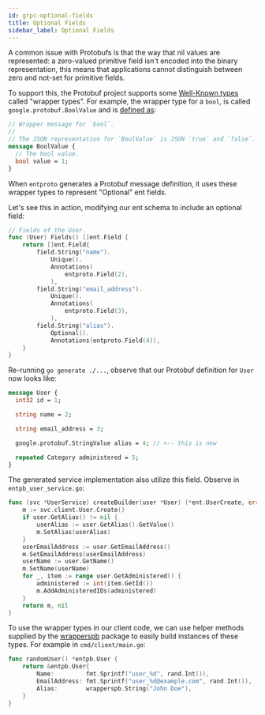 ```yaml
---
id: grpc-optional-fields
title: Optional Fields
sidebar_label: Optional Fields
---
```

A common issue with Protobufs is that the way that nil values are represented: a zero-valued primitive field isn't
encoded into the binary representation, this means that applications cannot distinguish between zero and not-set for
primitive fields. 

To support this, the Protobuf project supports some [Well-Known types](https://developers.google.com/protocol-buffers/docs/reference/google.protobuf) called "wrapper types".
For example, the wrapper type for a `bool`, is called `google.protobuf.BoolValue` and is [defined as](https://github.com/protocolbuffers/protobuf/blob/991bcada050d7e9919503adef5b52547ec249d35/src/google/protobuf/wrappers.proto#L103-L107):
```protobuf title="ent/proto/entpb/entpb.proto"
// Wrapper message for `bool`.
//
// The JSON representation for `BoolValue` is JSON `true` and `false`.
message BoolValue {
  // The bool value.
  bool value = 1;
}
```
When `entproto` generates a Protobuf message definition, it uses these wrapper types to represent "Optional" ent fields.

Let's see this in action, modifying our ent schema to include an optional field:

```go title="ent/schema/user.go" {14-16}
// Fields of the User.
func (User) Fields() []ent.Field {
	return []ent.Field{
		field.String("name").
			Unique().
			Annotations(
				entproto.Field(2),
			),
		field.String("email_address").
			Unique().
			Annotations(
				entproto.Field(3),
			),
		field.String("alias").
			Optional().
			Annotations(entproto.Field(4)),
	}
}
```

Re-running `go generate ./...`, observe that our Protobuf definition for `User` now looks like:

```protobuf title="ent/proto/entpb/entpb.proto" {8}
message User {
  int32 id = 1;

  string name = 2;

  string email_address = 3;

  google.protobuf.StringValue alias = 4; // <-- this is new 

  repeated Category administered = 5;
}
```

The generated service implementation also utilize this field. Observe in `entpb_user_service.go`:

```go title="ent/proto/entpb/entpb_user_service.go" {3-6}
func (svc *UserService) createBuilder(user *User) (*ent.UserCreate, error) {
	m := svc.client.User.Create()
	if user.GetAlias() != nil {
		userAlias := user.GetAlias().GetValue()
		m.SetAlias(userAlias)
	}
	userEmailAddress := user.GetEmailAddress()
	m.SetEmailAddress(userEmailAddress)
	userName := user.GetName()
	m.SetName(userName)
	for _, item := range user.GetAdministered() {
		administered := int(item.GetId())
		m.AddAdministeredIDs(administered)
	}
	return m, nil
}
```

To use the wrapper types in our client code, we can use helper methods supplied by the [wrapperspb](https://github.com/protocolbuffers/protobuf-go/blob/3f51f05e40d61e930a5416f1ed7092cef14cc058/types/known/wrapperspb/wrappers.pb.go#L458-L460)
package to easily build instances of these types. For example in `cmd/client/main.go`:
```go {5}
func randomUser() *entpb.User {
	return &entpb.User{
		Name:         fmt.Sprintf("user_%d", rand.Int()),
		EmailAddress: fmt.Sprintf("user_%d@example.com", rand.Int()),
		Alias:        wrapperspb.String("John Doe"),
	}
}
```